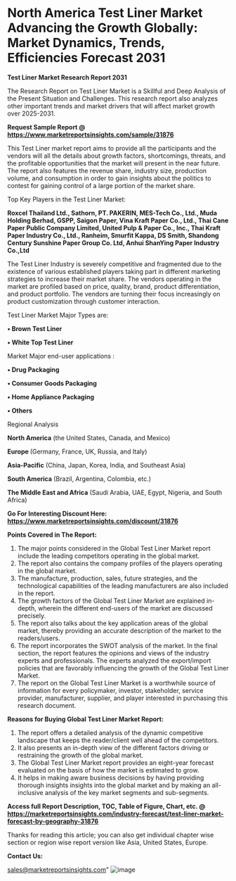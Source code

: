  # North America Test Liner Market Advancing the Growth Globally: Market Dynamics, Trends, Efficiencies Forecast 2031

<strong>Test Liner Market Research Report 2031</strong>

The Research Report on Test Liner Market is a Skillful and Deep Analysis of the Present Situation and Challenges. This research report also analyzes other important trends and market drivers that will affect market growth over 2025-2031.

<strong>Request Sample Report @ <a href=https://www.marketreportsinsights.com/sample/31876>https://www.marketreportsinsights.com/sample/31876</a></strong>

This Test Liner market report aims to provide all the participants and the vendors will all the details about growth factors, shortcomings, threats, and the profitable opportunities that the market will present in the near future. The report also features the revenue share, industry size, production volume, and consumption in order to gain insights about the politics to contest for gaining control of a large portion of the market share.

Top Key Players in the Test Liner Market:

<strong>Roxcel Thailand Ltd., Sathorn, PT. PAKERIN, MES-Tech Co., Ltd., Muda Holding Berhad, GSPP, Saigon Paper, Vina Kraft Paper Co., Ltd., Thai Cane Paper Public Company Limited, United Pulp & Paper Co., Inc., Thai Kraft Paper Industry Co., Ltd., Ranheim, Smurfit Kappa, DS Smith, Shandong Century Sunshine Paper Group Co. Ltd, Anhui ShanYing Paper Industry Co.,Ltd</strong>

The Test Liner Industry is severely competitive and fragmented due to the existence of various established players taking part in different marketing strategies to increase their market share. The vendors operating in the market are profiled based on price, quality, brand, product differentiation, and product portfolio. The vendors are turning their focus increasingly on product customization through customer interaction.

Test Liner Market Major Types are:

<strong>• Brown Test Liner

• White Top Test Liner</strong>

Market Major end-user applications :

<strong>• Drug Packaging

• Consumer Goods Packaging

• Home Appliance Packaging

• Others</strong>

Regional Analysis

</u><strong><b>North America</b></strong> (the United States, Canada, and Mexico)

<strong><b>Europe </b></strong>(Germany, France, UK, Russia, and Italy)

<strong><b>Asia-Pacific</b></strong> (China, Japan, Korea, India, and Southeast Asia)

<strong><b>South America</b></strong> (Brazil, Argentina, Colombia, etc.)

<strong><b>The Middle East and Africa</b></strong> (Saudi Arabia, UAE, Egypt, Nigeria, and South Africa)

<strong>Go For Interesting Discount Here: <a href=https://www.marketreportsinsights.com/discount/31876>https://www.marketreportsinsights.com/discount/31876</a></strong>

<strong>Points Covered in The Report:</strong>
<ol>
  <li>The major points considered in the Global Test Liner Market report include the leading competitors operating in the global market.</li>
  <li>The report also contains the company profiles of the players operating in the global market.</li>
  <li>The manufacture, production, sales, future strategies, and the technological capabilities of the leading manufacturers are also included in the report.</li>
  <li>The growth factors of the Global Test Liner Market are explained in-depth, wherein the different end-users of the market are discussed precisely.</li>
  <li>The report also talks about the key application areas of the global market, thereby providing an accurate description of the market to the readers/users.</li>
  <li>The report incorporates the SWOT analysis of the market. In the final section, the report features the opinions and views of the industry experts and professionals. The experts analyzed the export/import policies that are favorably influencing the growth of the Global Test Liner Market.</li>
  <li>The report on the Global Test Liner Market is a worthwhile source of information for every policymaker, investor, stakeholder, service provider, manufacturer, supplier, and player interested in purchasing this research document.</li>
</ol>
<strong>Reasons for Buying Global Test Liner Market Report:</strong>

<ol>
  <li>The report offers a detailed analysis of the dynamic competitive landscape that keeps the reader/client well ahead of the competitors.</li>
  <li>It also presents an in-depth view of the different factors driving or restraining the growth of the global market.</li>
  <li>The Global Test Liner Market report provides an eight-year forecast evaluated on the basis of how the market is estimated to grow.</li>
  <li>It helps in making aware business decisions by having providing thorough insights insights into the global market and by making an all-inclusive analysis of the key market segments and sub-segments.</li>
</ol>
<strong>Access full Report Description, TOC, Table of Figure, Chart, etc. @ <a href=https://marketreportsinsights.com/industry-forecast/test-liner-market-forecast-by-geography-31876>https://marketreportsinsights.com/industry-forecast/test-liner-market-forecast-by-geography-31876</a></strong>


Thanks for reading this article; you can also get individual chapter wise section or region wise report version like Asia, United States, Europe.

<strong>Contact Us:</strong>

sales@marketreportsinsights.com"
![image](https://github.com/user-attachments/assets/108d2668-1474-4464-8983-ee187a76b98c)
